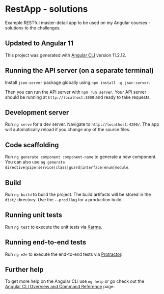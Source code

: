 # RestApp - solutions

Example RESTful master-detail app to be used on my Angular courses - solutions to the challenges.

## Updated to Angular 11

This project was generated with [Angular CLI](https://github.com/angular/angular-cli) version 11.2.12.

## Running the API server (on a separate terminal)

Install `json-server` package globally using `npm install -g json-server`.

Then you can run the API server with `npm run server`. Your API server should be running at `http://localhost:3000` and ready to take requests.

## Development server

Run `ng serve` for a dev server. Navigate to `http://localhost:4200/`. The app will automatically reload if you change any of the source files.

## Code scaffolding

Run `ng generate component component-name` to generate a new component. You can also use `ng generate directive|pipe|service|class|guard|interface|enum|module`.

## Build

Run `ng build` to build the project. The build artifacts will be stored in the `dist/` directory. Use the `--prod` flag for a production build.

## Running unit tests

Run `ng test` to execute the unit tests via [Karma](https://karma-runner.github.io).

## Running end-to-end tests

Run `ng e2e` to execute the end-to-end tests via [Protractor](http://www.protractortest.org/).

## Further help

To get more help on the Angular CLI use `ng help` or go check out the [Angular CLI Overview and Command Reference](https://angular.io/cli) page.
